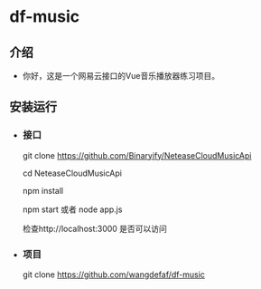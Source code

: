 # df-music
## 介绍
  * 你好，这是一个网易云接口的Vue音乐播放器练习项目。

## 安装运行
* ### 接口
  git clone https://github.com/Binaryify/NeteaseCloudMusicApi

  cd NeteaseCloudMusicApi

  npm install

  npm start 或者 node app.js

  检查http://localhost:3000 是否可以访问

* ### 项目
  git clone https://github.com/wangdefaf/df-music

